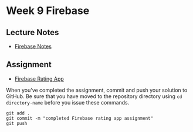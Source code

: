 # Week 9 Firebase

## Lecture Notes
* [Firebase Notes](firebase.md)  


## Assignment
* [Firebase Rating App](firebase-assign.md)

When you've completed the assignment, commit and push your solution to GitHub.
Be sure that you have moved to the repository directory using `cd directory-name` before you issue these commands.

```
git add .
git commit -m "completed Firebase rating app assignment"
git push
```

